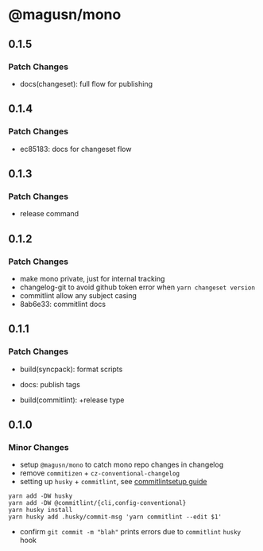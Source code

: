 # @magusn/mono

## 0.1.5

### Patch Changes

- docs(changeset): full flow for publishing

## 0.1.4

### Patch Changes

- ec85183: docs for changeset flow

## 0.1.3

### Patch Changes

- release command

## 0.1.2

### Patch Changes

- make mono private, just for internal tracking
- changelog-git to avoid github token error when `yarn changeset version`
- commitlint allow any subject casing
- 8ab6e33: commitlint docs

## 0.1.1

### Patch Changes

- build(syncpack): format scripts

* docs: publish tags

- build(commitlint): +release type

## 0.1.0

### Minor Changes

- setup `@magusn/mono` to catch mono repo changes in changelog
- remove `commitizen` + `cz-conventional-changelog`
- setting up `husky` + `commitlint`, see [commitlintsetup guide](https://commitlint.js.org/#/guides-local-setup)

```
yarn add -DW husky
yarn add -DW @commitlint/{cli,config-conventional}
yarn husky install
yarn husky add .husky/commit-msg 'yarn commitlint --edit $1'
```

- confirm `git commit -m "blah"` prints errors due to `commitlint` `husky` hook
